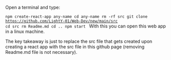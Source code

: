 Open a terminal and type:

<code>npm create-react-app any-name
cd any-name
rm -rf src
git clone https://github.com/LightY-01/Web-Dev/new/main/src
cd src
rm Readme.md
cd ..
npm start
</code>
With this you can open this web app in a linux machine.

The key takeaway is just to replace the src file that gets created upon creating a react app with the src file in this github page (removing Readme.md file is not necessary).
